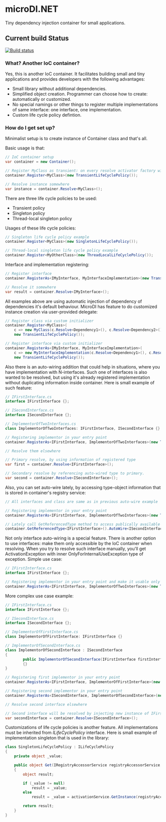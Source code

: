 # microDI.NET #

Tiny dependency injection container for small applications. 

## Current build Status

[![Build status](https://ci.appveyor.com/api/projects/status/mpm8grel7w9gng3w?retina=true)](https://ci.appveyor.com/project/pavel-xrayz13/microdi-net-0spbd)

### What? Another IoC container? ###

Yes, this is another IoC container. It facilitates building small and tiny applications and provides developers with the following advantages:

* Small library without additional dependencies.
* Simplified object creation. Programmer can choose how to create: automatically or customized.
* No special namings or other things to register multiple implementations of same interface: one interface, one implementation.
* Custom life cycle policy defintion.

### How do I get set up? ###

Minimalist setup is to create instance of Container class and that's all.

Basic usage is that:
```cs
// IoC container setup
var container = new Container();

// Register MyClass as transient: on every resolve activator factory will produce new instance
container.Register<MyClass>(new TransientLifeCyclePolicy());

// Resolve instance somewhere
var instance = container.Resolve<MyClass>();
```

There are three life cycle policies to be used:

* Transient policy
* Singleton policy
* Thread-local singleton policy

Usages of these life cycle policies:
```cs
// Singleton life cycle policy example
container.Register<MyClass>(new SingletonLifeCyclePolicy());

// Thread-local singleton life cycle policy example
container.Register<MyOtherClass>(new ThreadLocalLifeCyclePolicy());
```

Interface and implementation registering:
```cs
// Register interface
container.RegisterAs<IMyInterface, MyInterfaceImplementation>(new TransientLifeCyclePolicy());

// Resolve it somewhere
var result = container.Resolve<IMyInterface>();
```

All examples above are using automatic injection of dependency of dependencies it's default behaviour. MicroDI has feature to do customized instance creation via user-provided delegate:
```cs
// Register class via custom initializer
container.Register<MyClass>(
    c => new MyClass(c.Resolve<Dependency1>(), c.Resolve<Dependency2>()),
    new TransientLifeCyclePolicy());

// Register interface via custom initializer
container.RegisterAs<IMyInterface, MyInterfaceImplementation>(
    c => new MyInterfaceImplementation(c.Resolve<Dependency1>(), c.Resolve<Dependency2>()),
    new TransientLifeCyclePolicy());
```

Also there is an auto-wiring addition that could help in situations, where you have implementation with N-interfaces. Such one of interfaces is also wanted to be resolved, but using it's already registered implementation without duplicating information inside container. Here is small example of such feature:
```cs
// IFirstInterface.cs
interface IFirstInterface {};

// ISecondInterface.cs
interface ISecondInterface {};

// ImplementorOfTwoInterfaces.cs
class ImplementorOfTwoInterfaces: IFirstInterface, ISecondInterface {}

// Registering implementor in your entry point
container.RegisterAs<IFirstInterface, ImplementorOfTwoInterfaces>(new TransientLifeCyclePolicy()).AutoWire<ISecondInterface>();

// Resolve them elsewhere

// Primary resolve, by using information of registered type
var first = container.Resolve<IFirstInterface>();

// Secondary resolve by referencing auto-wired type to primary.
var second = container.Resolve<ISecondInterface>();
```

Also, you can set auto-wire lately, by accessing type-object information that is stored in container's registry service:
```cs
// All interfaces and class are same as in previous auto-wire example

// Registering implementor in your entry point
container.RegisterAs<IFirstInterface, ImplementorOfTwoInterfaces>(new TransientLifeCyclePolicy());

// Lately call GetReferencedType method to access publically available internal state of type-object and auto-wire with ISecondInterface
container.GetReferencedType<IFirstInterface>().AutoWire<ISecondInterface>();
```

Not only interface auto-wiring is a special feature. There is another option to use interfaces: make them only accessible by the IoC container when resolving. When you try to resolve such interface manually, you'll get ActivationException with inner OnlyForInternalUseException type of exception. Simple use case:
```cs
// IFirstInterface.cs
interface IFirstInterface {};

// Registering implementor in your entry point and make it usable only from IoC internal calls
container.RegisterAs<IFirstInterface, ImplementorOfTwoInterfaces>(new TransientLifeCyclePolicy()).ForInternalUse();
```

More complex use case example:
```cs
// IFirstInterface.cs
interface IFirstInterface {};

// ISecondInterface.cs
interface ISecondInterface {};

// ImplementorOfFirstInterface.cs
class ImplementorOfFirstInterface: IFirstInterface {}

// ImplementorOfSecondInterface.cs
class ImplementorOfSecondInterface : ISecondInterface
{
		public ImplementorOfSecondInterface(IFirstInterface firstInterface)
        {}
}

// Registering first implementor in your entry point
container.RegisterAs<IFirstInterface, ImplementorOfFirstInterface>(new TransientLifeCyclePolicy()).ForInternalUse();

// Registering second implementor in your entry point
container.RegisterAs<ISecondInterface, ImplementorOfSecondInterface>(new TransientLifeCyclePolicy()).ForInternalUse();

// Resolve second interface elsewhere

// Second interface will be resolved by injecting new instance of IFirstInterface implementation in consructor
var secondInterface = container.Resolve<ISecondInterface>();
``` 

Customizations of life cycle policies is another feature. All implementations must be inherited from *ILifeCyclePolicy* interface. Here is small example of implementation singleton that is used in the library:
```cs
class SingletonLifeCyclePolicy : ILifeCyclePolicy
{
    private object _value;

    public object Get(IRegistryAccessorService registryAccessorService, IActivationService activationService, Type type)
    {
        object result;

        if (_value != null)
            result = _value;
        else
            result = _value = activationService.GetInstance(registryAccessorService.GetRegisteredObject(type));

        return result;
    }
}
```